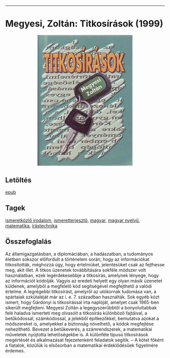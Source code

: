 <hr/>

# <a name="id_413">Megyesi, Zoltán: Titkosírások (1999)</a>
<center><img src="https://github.com/BercziSandor/calibre_lib/raw/main/main/Megyesi%2C%20Zoltan/Titkosirasok%20%28413%29/cover.jpg" alt="cover" width="300"/></center>

## Letöltés
[epub](https://github.com/BercziSandor/calibre_lib/raw/main/main/Megyesi%2C%20Zoltan/Titkosirasok%20%28413%29/Titkosirasok%20-%20Megyesi%2C%20Zoltan.epub)

## Tagek
[ismeretközlő irodalom](https://github.com/berczisandor/calibre_lib/blob/main/main/_tags/ismeretk%c3%b6zl%c5%91%20irodalom.md), [ismeretterjesztő](https://github.com/berczisandor/calibre_lib/blob/main/main/_tags/ismeretterjeszt%c5%91.md), [magyar](https://github.com/berczisandor/calibre_lib/blob/main/main/_tags/magyar.md), [magyar nyelvű](https://github.com/berczisandor/calibre_lib/blob/main/main/_tags/magyar%20nyelv%c5%b1.md), [matematika](https://github.com/berczisandor/calibre_lib/blob/main/main/_tags/matematika.md), [írástechnika](https://github.com/berczisandor/calibre_lib/blob/main/main/_tags/%c3%adr%c3%a1stechnika.md)

## Összefoglalás
<div>
<p>Az ​államigazgatásban, a diplomáciában, a hadászatban, a tudományos életben sokszor előfordult a történelem során, hogy az információkat titkosították, méghozzá úgy, hogy értelmüket, jelentésüket csak az fejthesse meg, akit illet. A titkos üzenetek továbbítására sokféle módszer volt használatban, ezek legérdekesebbje a titkosírás, amelynek lényege, hogy az információt kódolják. Vagyis az eredeti helyett egy olyan másik üzenetet küldenek, amelyből a megfelelő kód segítségével megfejthető a valódi értelme. A legrégebbi titkosírást, amelyről az utókornak tudomása van, a spártaiak szkütaléját már az i. e. 7. században használták. Sok egyéb közt ismert, hogy Gárdonyi is titkosírással írta naplóját, amelyet csak 1965-ben sikerült megfejteni. Megyesi Zoltán a legegyszerűbbtől a bonyolultabbak felé haladva ismerteti meg olvasóit a titkosírás különböző fajtáival, a betűkódossal, számkódossal, a jelekből építkezőkkel, bemutatva azokat a módszereket is, amelyekkel a biztonság növelhető, a kódok megfejtése nehezíthető. Bevezet a betűkeverés, a számrendszerek, a matematikai műveletek nyújtotta lehetőségekbe is. A különféle típusú titkosírások megértését és alkalmazását fejezetenként feladatok segítik. – A kötet főként a fiatalok, közülük is elsősorban a matematikai érdeklődésűek figyelmére érdemes.</p></div>


